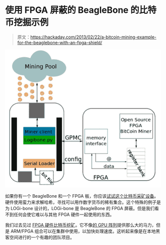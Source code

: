 # 使用 FPGA 屏蔽的 BeagleBone 的比特币挖掘示例

> 原文：<https://hackaday.com/2013/02/22/a-bitcoin-mining-example-for-the-beaglebone-with-an-fpga-shield/>

![beaglebone-fpga-bitcoin-mining](img/486d30cc366d74c7c3dfa0304fcb7a56.png)

如果你有一个 BeagleBone 和一个 FPGA 板，你应该[试试这个比特币采矿设备](http://valentfx.com/logi-blog/item/fpga-logi-family-bitcoin-mining-application)。硬件使用蛮力来求解哈希，寻找可以用作数字货币的稀有集合。这个特殊的例子是为 LOGi-bone 设计的，LOGi-bone 是 BeagleBone 的 FPGA 屏蔽。但是我们看不到任何会使它难以与其他 FPGA 硬件一起使用的东西。

我们过去见过 [FPGA 硬件比特币挖矿](http://hackaday.com/2011/08/22/fpga-bitcoin-miner-is-probably-the-most-power-efficient/)。它不像[的 GPU 阵列](http://hackaday.com/2012/12/06/25-gpus-brute-force-348-billion-hashes-per-second-to-crack-your-passwords/)提供那么大的马力，但是 ARM/FPGA 组合可以在集群中使用，以加快处理速度。这听起来像是在本地黑客空间进行的一个有趣的团队项目。